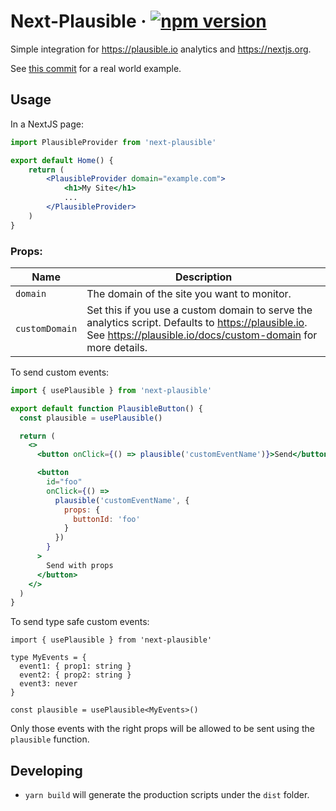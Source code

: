 # Next-Plausible &middot; [![npm version](https://img.shields.io/npm/v/next-plausible.svg?style=flat)](https://www.npmjs.com/package/next-plausible)

Simple integration for https://plausible.io analytics and https://nextjs.org.

See [this commit](https://github.com/4lejandrito/react-guitar/commit/a634d43cab5c4da5da5aeabaa792a5f42c21a1ed) for a real world example.

## Usage

In a NextJS page:

```jsx
import PlausibleProvider from 'next-plausible'

export default Home() {
    return (
        <PlausibleProvider domain="example.com">
            <h1>My Site</h1>
            ...
        </PlausibleProvider>
    )
}
```

### Props:

| Name           | Description                                                                                                                                                        |
| -------------- | ------------------------------------------------------------------------------------------------------------------------------------------------------------------ |
| `domain`       | The domain of the site you want to monitor.                                                                                                                        |
| `customDomain` | Set this if you use a custom domain to serve the analytics script. Defaults to https://plausible.io. See https://plausible.io/docs/custom-domain for more details. |

To send custom events:

```jsx
import { usePlausible } from 'next-plausible'

export default function PlausibleButton() {
  const plausible = usePlausible()

  return (
    <>
      <button onClick={() => plausible('customEventName')}>Send</button>

      <button
        id="foo"
        onClick={() =>
          plausible('customEventName', {
            props: {
              buttonId: 'foo'
            }
          })
        }
      >
        Send with props
      </button>
    </>
  )
}
```

To send type safe custom events:

```tsx
import { usePlausible } from 'next-plausible'

type MyEvents = {
  event1: { prop1: string }
  event2: { prop2: string }
  event3: never
}

const plausible = usePlausible<MyEvents>()
```

Only those events with the right props will be allowed to be sent using the `plausible` function.

## Developing

- `yarn build` will generate the production scripts under the `dist` folder.
